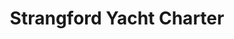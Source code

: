 ---
title: "Strangford Yacht Charter"
address: "Strangford Lough Yacht Club, 30 Clea Lough Road, Killyleagh, Co. Down, BT30 9SY"
tel: "+44 (0)78 3632 7272"
county: "Down"
category: "Yacht Charters"
type: "Content"
lat: "54.594329833984375"
lng: "-5.70030403137207"
---